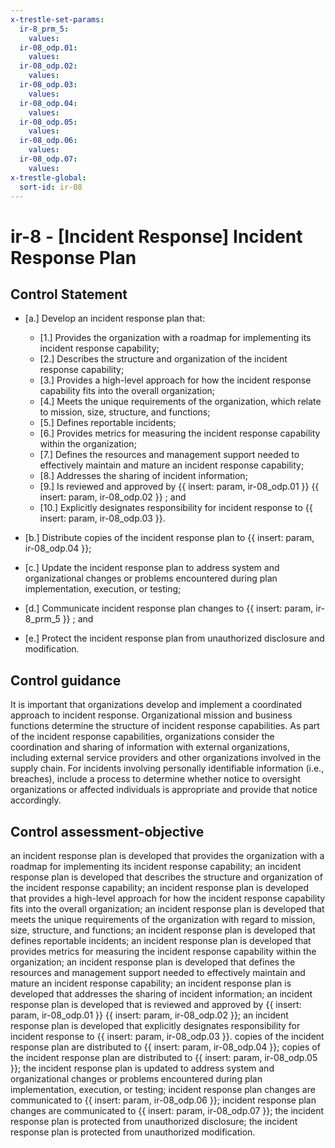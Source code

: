 ```yaml
---
x-trestle-set-params:
  ir-8_prm_5:
    values:
  ir-08_odp.01:
    values:
  ir-08_odp.02:
    values:
  ir-08_odp.03:
    values:
  ir-08_odp.04:
    values:
  ir-08_odp.05:
    values:
  ir-08_odp.06:
    values:
  ir-08_odp.07:
    values:
x-trestle-global:
  sort-id: ir-08
---
```


# ir-8 - \[Incident Response\] Incident Response Plan

## Control Statement

- \[a.\] Develop an incident response plan that:

  - \[1.\] Provides the organization with a roadmap for implementing its incident response capability;
  - \[2.\] Describes the structure and organization of the incident response capability;
  - \[3.\] Provides a high-level approach for how the incident response capability fits into the overall organization;
  - \[4.\] Meets the unique requirements of the organization, which relate to mission, size, structure, and functions;
  - \[5.\] Defines reportable incidents;
  - \[6.\] Provides metrics for measuring the incident response capability within the organization;
  - \[7.\] Defines the resources and management support needed to effectively maintain and mature an incident response capability;
  - \[8.\] Addresses the sharing of incident information;
  - \[9.\] Is reviewed and approved by {{ insert: param, ir-08_odp.01 }} {{ insert: param, ir-08_odp.02 }} ; and
  - \[10.\] Explicitly designates responsibility for incident response to {{ insert: param, ir-08_odp.03 }}.

- \[b.\] Distribute copies of the incident response plan to {{ insert: param, ir-08_odp.04 }};

- \[c.\] Update the incident response plan to address system and organizational changes or problems encountered during plan implementation, execution, or testing;

- \[d.\] Communicate incident response plan changes to {{ insert: param, ir-8_prm_5 }} ; and

- \[e.\] Protect the incident response plan from unauthorized disclosure and modification.

## Control guidance

It is important that organizations develop and implement a coordinated approach to incident response. Organizational mission and business functions determine the structure of incident response capabilities. As part of the incident response capabilities, organizations consider the coordination and sharing of information with external organizations, including external service providers and other organizations involved in the supply chain. For incidents involving personally identifiable information (i.e., breaches), include a process to determine whether notice to oversight organizations or affected individuals is appropriate and provide that notice accordingly.

## Control assessment-objective

an incident response plan is developed that provides the organization with a roadmap for implementing its incident response capability;
an incident response plan is developed that describes the structure and organization of the incident response capability;
an incident response plan is developed that provides a high-level approach for how the incident response capability fits into the overall organization;
an incident response plan is developed that meets the unique requirements of the organization with regard to mission, size, structure, and functions;
an incident response plan is developed that defines reportable incidents;
an incident response plan is developed that provides metrics for measuring the incident response capability within the organization;
an incident response plan is developed that defines the resources and management support needed to effectively maintain and mature an incident response capability;
an incident response plan is developed that addresses the sharing of incident information;
an incident response plan is developed that is reviewed and approved by {{ insert: param, ir-08_odp.01 }} {{ insert: param, ir-08_odp.02 }};
an incident response plan is developed that explicitly designates responsibility for incident response to {{ insert: param, ir-08_odp.03 }}.
copies of the incident response plan are distributed to {{ insert: param, ir-08_odp.04 }};
copies of the incident response plan are distributed to {{ insert: param, ir-08_odp.05 }};
the incident response plan is updated to address system and organizational changes or problems encountered during plan implementation, execution, or testing;
incident response plan changes are communicated to {{ insert: param, ir-08_odp.06 }};
incident response plan changes are communicated to {{ insert: param, ir-08_odp.07 }};
the incident response plan is protected from unauthorized disclosure;
the incident response plan is protected from unauthorized modification.
